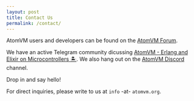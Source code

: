 ```yaml
---
layout: post
title: Contact Us
permalink: /contact/
---
```


AtomVM users and developers can be found on the [AtomVM Forum](https://erlangforums.com/c/erlang-platforms/atomvm-forum/76).

We have an active Telegram community dicussing [AtomVM - Erlang and Elixir on Microcontrollers 🏝](https://t.me/atomvm).
We also hang out on the [AtomVM Discord](https://discord.gg/QA7fNjm9Nw) channel.

Drop in and say hello!

For direct inquiries, please write to us at `info` -at- `atomvm.org`.
